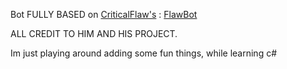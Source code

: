 Bot FULLY BASED on [CriticalFlaw's](https://github.com/CriticalFlaw) : [FlawBot](https://github.com/CriticalFlaw/FlawBOT)

ALL CREDIT TO HIM AND HIS PROJECT.

Im just playing around adding some fun things, while learning c#
